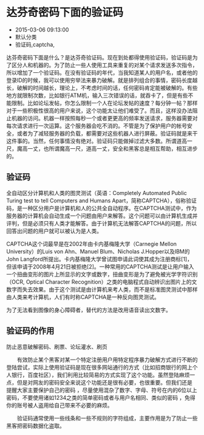 # 达芬奇密码下面的验证码
- 2015-03-06 09:13:00
- 默认分类
- 验证码,captcha,

<!--markdown-->达芬奇密码下面是什么？是达芬奇验证码。现在到处都得使用验证码，验证码是为了区分人和机器的。为了防止一些人使用工具来重复的对某个请求发送多次指令，所以增加了一个验证码。在没有验证码的年代，当我知道某人的用户名，或者他的登录ID的时候，我可以使用穷举法来暴力破解。就是排列组合的事情，密码长度越长，破解的时间越长，理论上，不考虑时间的话，任何密码肯定能被破解的。有些地方就限制次数，比如银行ATM机，输入三次错误的话，就吞卡了，但是有些不能限制。比如论坛发帖，你怎么限制一个人在论坛发帖的速度？每分钟一帖？那样对于一些积极性很高的用户来说，这个功能太让他们难受了。而且，这样没办法阻止机器的访问。机器一样按照每秒一个或者更更高的频率发送请求，服务器需要对每次请求进行一次运算。这个服务器会吃不消的。不管是为了保护用户的帐号安全，或者为了减轻服务器的负载，都需要对这些机器人进行屏蔽。验证码就是来干这件事的。当然，任何事情没有绝对。验证码只能做掉过滤大多数。所谓道高一尺，魔高一丈，也所谓魔高一尺，道高一丈，安全和黑客总是相互帮助，相互进步的。


<!--more-->


## 验证码

全自动区分计算机和人类的图灵测试（英语：Completely Automated Public Turing test to tell Computers and Humans Apart，简称CAPTCHA），俗称验证码，是一种区分用户是计算机和人的公共全自动程序。在CAPTCHA测试中，作为服务器的计算机会自动生成一个问题由用户来解答。这个问题可以由计算机生成并评判，但是必须只有人类才能解答。由于计算机无法解答CAPTCHA的问题，所以回答出问题的用户就可以被认为是人类。

CAPTCHA这个词最早是在2002年由卡内基梅隆大学（Carnegie Mellon University）的Luis von Ahn、Manuel Blum、Nicholas J.Hopper以及IBM的John Langford所提出。卡内基梅隆大学曾试图申请此词使其成为注册商标[1]， 但该申请于2008年4月21日被拒绝[2]。一种常用的CAPTCHA测试是让用户输入一个扭曲变形的图片上所显示的文字或数字，扭曲变形是为了避免被光学字符识别（OCR, Optical Character Recognition）之类的电脑程式自动辨识出图片上的文数字而失去效果。由于这个测试是由计算机来考人类，而不是标准图灵测试中那样由人类来考计算机，人们有时称CAPTCHA是一种反向图灵测试。

为了无法看到图像的身心障碍者，替代的方法是改用语音读出文数字。

## 验证码的作用

防止恶意破解密码、刷票、论坛灌水、刷页

　　有效防止某个黑客对某一个特定注册用户用特定程序暴力破解方式进行不断的登陆尝试，实际上使用验证码是现在很多网站通行的方式（比如招商银行的网上个人银行，百度社区），我们利用比较简易的方式实现了这个功能。虽然登陆麻烦一点，但是对网友的密码安全来说这个功能还是很有必要，也很重要。但我们还是 提醒大家主要保护自己的密码 ，尽量使用混杂了数字、字母、符号在内的6位以上密码，不要使用诸如1234之类的简单密码或者与用户名相同、类似的密码 ，免得你的账号被人盗用给自己带来不必要的麻烦。

　　验证码通常使用一些线条和一些不规则的字符组成，主要作用是为了防止一些黑客把密码数据化盗取。